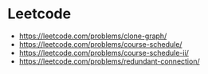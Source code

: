 # Leetcode
- https://leetcode.com/problems/clone-graph/
- https://leetcode.com/problems/course-schedule/
- https://leetcode.com/problems/course-schedule-ii/
- https://leetcode.com/problems/redundant-connection/